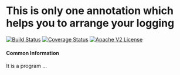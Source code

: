 # This is only one annotation which helps you to arrange your logging

[![Build Status](https://travis-ci.com/dimpon/loguno.svg?branch=master)](https://travis-ci.com/dimpon/loguno)
[![Coverage Status](http://img.shields.io/coveralls/dimpon/loguno/master.svg?style=flat-square)](https://coveralls.io/r/dimpon/loguno?branch=master)
[![Apache V2 License](http://img.shields.io/badge/license-Apache%20V2-blue.svg)](https://github.com/dimpon/loguno/master/LICENSE)
#### Common Information
It is a program ...
